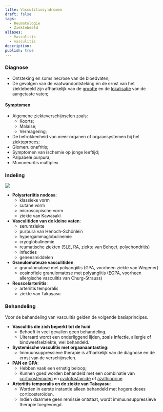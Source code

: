 ```yaml
---
title: Vasculitissyndromen
draft: false
tags:
  - Reumatologie
  - Ziektebeeld
aliases:
  - Vasculitis
  - vasculitis
description: 
publish: true
---
```


### Diagnose
- Ontsteking en soms necrose van de bloedvaten;
- De gevolgen van de vaatwandontsteking en de ernst van het ziektebeeld zijn afhankelijk van de <u>grootte</u> en de <u>lokalisatie</u> van de aangetaste vaten;
#### Symptomen
-   Algemene ziekteverschijnselen zoals:
	- Koorts;
	- Malaise;
	- Vermagering;
-   De betrokkenheid van meer organen of orgaansystemen bij het ziekteproces;
-   Glomerulonefritis;
-   Symptomen van ischemie op jonge leeftijd;
-   Palpabele purpura;
-   Mononeuritis multiplex.

### Indeling
![](https://i.imgur.com/lSPSqm7.png)

- **Polyarteriitis nodosa**:
	- klassieke vorm
	- cutane vorm
	- microscopische vorm
	- ziekte van Kawasaki
- **Vasculitiden van de kleine vaten**:
	- serumziekte
	- purpura van Henoch-Schönlein
	- hypergammaglobulinemie
	- cryoglobulinemie
	- reumatische ziekten (SLE, RA, ziekte van Behçet, polychondritis)
	- infecties
	- geneesmiddelen
- **Granulomateuze vasculitiden**:
	- granulomatose met polyangiitis (GPA, voorheen ziekte van Wegener)
	- eosinofiele granulomatose met polyangiitis (EGPA, voorheen allergische vasculitis van Churg-Strauss)
- **Reuscelarteriitis**:
	- arteriitis temporalis
	- ziekte van Takayasu


### Behandeling
Voor de behandeling van vasculitis gelden de volgende basisprincipes.

- **Vasculitis die zich beperkt tot de huid** 
	- Behoeft in veel gevallen geen behandeling. 
	- Uiteraard wordt een onderliggend lijden, zoals infectie, allergie of bindweefselziekte, wel behandeld.
- **Systemische vasculitis met orgaanaantasting**: 
	- Immuunsuppressieve therapie is afhankelijk van de diagnose en de ernst van de verschijnselen.
- **PAN en GPA**: 
	- Hebben vaak een ernstig beloop;
	- Kunnen goed worden behandeld met een combinatie van <u>corticosteroïden</u> en <u>cyclofosfamide</u> of <u>azathioprine</u>.
- **Arteriitis temporalis en de ziekte van Takayasu**:
	- Worden in eerste instantie alleen behandeld met hogere doses corticosteroïden. 
	- Indien daarmee geen remissie ontstaat, wordt immuunsuppressieve therapie toegevoegd.